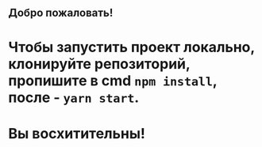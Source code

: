 ## Добро пожаловать! 

# Чтобы запустить проект локально, клонируйте репозиторий, пропишите в cmd `npm install`, после - `yarn start`.
# Вы восхитительны!
